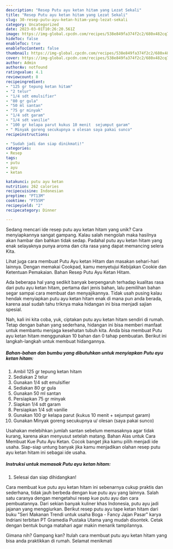 ```yaml
---
description: "Resep Putu ayu ketan hitam yang Lezat Sekali"
title: "Resep Putu ayu ketan hitam yang Lezat Sekali"
slug: 30-resep-putu-ayu-ketan-hitam-yang-lezat-sekali
category: Uncategorized
date: 2023-03-01T10:26:20.561Z
image: https://img-global.cpcdn.com/recipes/538e849fa374f2c2/680x482cq70/putu-ayu-ketan-hitam-foto-resep-utama.jpg
hideToc: false
enableToc: true
enableTocContent: false
thumbnail: https://img-global.cpcdn.com/recipes/538e849fa374f2c2/680x482cq70/putu-ayu-ketan-hitam-foto-resep-utama.jpg
cover: https://img-global.cpcdn.com/recipes/538e849fa374f2c2/680x482cq70/putu-ayu-ketan-hitam-foto-resep-utama.jpg
author: Admin
authorAv: notfound
ratingvalue: 4.1
reviewcount: 8
recipeingredient:
- "125 gr tepung ketan hitam"
- "2 telur"
- "1/4 sdt emulsifier"
- "80 gr gula"
- "50 ml santan"
- "75 gr minyak"
- "1/4 sdt garam"
- "1/4 sdt vanilie"
- "100 gr kelapa parut kukus 10 menit  sejumput garam"
- " Minyak goreng secukupnya u olesan saya pakai sunco"
recipeinstructions:

- "Sudah jadi dan siap dinikmati!"
categories:
- Resep
tags:
- putu
- ayu
- ketan

katakunci: putu ayu ketan 
nutrition: 262 calories
recipecuisine: Indonesian
preptime: "PT13M"
cooktime: "PT55M"
recipeyield: "2"
recipecategory: Dinner

---
```





Sedang mencari ide resep putu ayu ketan hitam yang unik? Cara menyiapkannya sangat gampang. Kalau salah mengolah maka hasilnya akan hambar dan bahkan tidak sedap. Padahal putu ayu ketan hitam yang enak selayaknya punya aroma dan cita rasa yang dapat memancing selera Kita.





Lihat juga cara membuat Putu Ayu ketan Hitam dan masakan sehari-hari lainnya. Dengan memakai Cookpad, kamu menyetujui Kebijakan Cookie dan Ketentuan Pemakaian. Bahan Resep Putu Ayu Ketan Hitam.

Ada beberapa hal yang sedikit banyak berpengaruh terhadap kualitas rasa dari putu ayu ketan hitam, pertama dari jenis bahan, lalu pemilihan bahan segar sampai cara membuat dan menyajikannya. Tidak usah pusing kalau hendak menyiapkan putu ayu ketan hitam enak di mana pun anda berada, karena asal sudah tahu triknya maka hidangan ini bisa menjadi sajian spesial.






Nah, kali ini kita coba, yuk, ciptakan putu ayu ketan hitam sendiri di rumah. Tetap dengan bahan yang sederhana, hidangan ini bisa memberi manfaat untuk membantu menjaga kesehatan tubuh kita. Anda bisa membuat Putu ayu ketan hitam menggunakan 10 bahan dan 0 tahap pembuatan. Berikut ini langkah-langkah untuk membuat hidangannya.

<!--inarticleads1-->

##### Bahan-bahan dan bumbu yang dibutuhkan untuk menyiapkan Putu ayu ketan hitam:

1. Ambil 125 gr tepung ketan hitam
1. Sediakan 2 telur
1. Gunakan 1/4 sdt emulsifier
1. Sediakan 80 gr gula
1. Gunakan 50 ml santan
1. Persiapkan 75 gr minyak
1. Siapkan 1/4 sdt garam
1. Persiapkan 1/4 sdt vanilie
1. Gunakan 100 gr kelapa parut (kukus 10 menit + sejumput garam)
1. Gunakan  Minyak goreng secukupnya u/ olesan (saya pakai sunco)


Usahakan melebihkan jumlah santan sebelum memasaknya agar tidak kurang, karena akan menyusut setelah matang. Bahan Alas untuk Cara Membuat Kue Putu Ayu Ketan. Cocok banget jika kamu pilih menjadi ide usaha. Siap-siap untung banyak jika kamu menjadikan olahan resep putu ayu ketan hitam ini sebagai ide usaha. 

<!--inarticleads2-->

##### Instruksi untuk memasak Putu ayu ketan hitam:


1. Selesai dan siap dihidangkan!

Cara membuat kue putu ayu ketan hitam ini sebenarnya cukup praktis dan sederhana, tidak jauh berbeda dengan kue putu ayu yang lainnya. Salah satu caranya dengan mengetahui resep kue putu ayu dan cara pembuatannya. Dari sekian banyak kuliner khas Indonesia, putu ayu jadi jajanan yang menggiurkan. Berikut resep putu ayu tape ketan hitam dari buku &#34;Seri Makanan Trendi untuk usaha Boga - Fancy Jajan Pasar&#34; karya Indriani terbitan PT Gramedia Pustaka Utama yang mudah disontek. Cetak dengan bentuk bunga matahari agar makin menarik tampilannya. 

Gimana nih? Gampang kan? Itulah cara membuat putu ayu ketan hitam yang bisa anda praktikkan di rumah. Selamat menikmati
